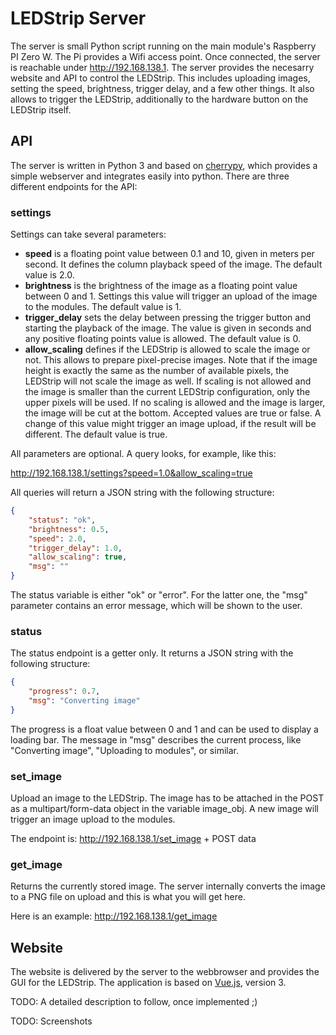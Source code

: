# LEDStrip Server
The server is small Python script running on the main module's Raspberry PI Zero W. The Pi provides a Wifi access point. Once connected, the server is reachable under http://192.168.138.1. The server provides the necesarry website and API to control the LEDStrip. This includes uploading images, setting the speed, brightness, trigger delay, and a few other things. It also allows to trigger the LEDStrip, additionally to the hardware button on the LEDStrip itself.

## API
The server is written in Python 3 and based on [cherrypy](cherrypy.org), which provides a simple webserver and integrates easily into python. There are three different endpoints for the API:

### settings
Settings can take several parameters:

- **speed** is a floating point value between 0.1 and 10, given in meters per second. It defines the column playback speed of the image. The default value is 2.0.
- **brightness** is the brightness of the image as a floating point value between 0 and 1. Settings this value will trigger an upload of the image to the modules. The default value is 1.
- **trigger_delay** sets the delay between pressing the trigger button and starting the playback of the image. The value is given in seconds and any positive floating points value is allowed. The default value is 0.
- **allow_scaling** defines if the LEDStrip is allowed to scale the image or not. This allows to prepare pixel-precise images. Note that if the image height is exactly the same as the number of available pixels, the LEDStrip will not scale the image as well. If scaling is not allowed and the image is smaller than the current LEDStrip configuration, only the upper pixels will be used. If no scaling is allowed and the image is larger, the image will be cut at the bottom. Accepted values are true or false. A change of this value might trigger an image upload, if the result will be different. The default value is true.

All parameters are optional. A query looks, for example, like this:

http://192.168.138.1/settings?speed=1.0&allow_scaling=true

All queries will return a JSON string with the following structure:
```json
{
    "status": "ok",
    "brightness": 0.5,
    "speed": 2.0,
    "trigger_delay": 1.0,
    "allow_scaling": true,
    "msg": ""
}
```

The status variable is either "ok" or "error". For the latter one, the "msg" parameter contains an error message, which will be shown to the user.

### status
The status endpoint is a getter only. It returns a JSON string with the following structure:
```json
{
    "progress": 0.7,
    "msg": "Converting image"
}
```
The progress is a float value between 0 and 1 and can be used to display a loading bar. The message in "msg" describes the current process, like "Converting image", "Uploading to modules", or similar.


### set_image
Upload an image to the LEDStrip. The image has to be attached in the POST as a multipart/form-data object in the variable image_obj. A new image will trigger an image upload to the modules.

The endpoint is: http://192.168.138.1/set_image + POST data


### get_image
Returns the currently stored image. The server internally converts the image to a PNG file on upload and this is what you will get here.

Here is an example: http://192.168.138.1/get_image

## Website
The website is delivered by the server to the webbrowser and provides the GUI for the LEDStrip. The application is based on [Vue.js](https://vuejs.org/), version 3.

TODO: A detailed description to follow, once implemented ;)

TODO: Screenshots

